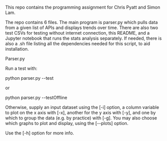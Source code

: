 This repo contains the programming assignment for Chris Pyatt and Simon Lam.

The repo contains 6 files. The main program is parser.py which pulls data from a given list of APIs and displays trends over time. There are also two test CSVs for testing without internet connection, this README, and a Jupyter notebook that runs the stats analysis separately. If needed, there is also a .sh file listing all the dependencies needed for this script, to aid installation.

Parser.py 

Run a test with:

  python parser.py --test
  
or

  python parser.py --testOffline
  

Otherwise, supply an input dataset using the [-i] option, a column variable to plot on the x axis with [-x], another for the y axis with [-y], and one by which to group the data (e.g. by practice) with [-g]. You may also choose which graphs to plot and display, using the [--plots] option.

Use the [-h] option for more info.

